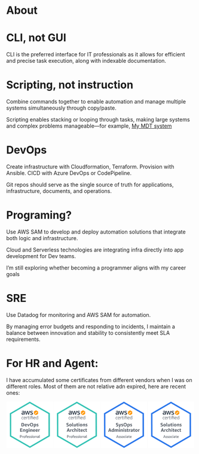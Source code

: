 # About


# CLI, not GUI

CLI is the preferred interface for IT professionals as it allows for efficient and precise task execution, along with indexable documentation.

# Scripting, not instruction

Combine commands together to enable automation and manage multiple systems simultaneously through copy/paste.

Scripting enables stacking or looping through tasks, making large systems and complex problems manageable—for example,  [My MDT system](https://github.com/decmaxn/MDTlab.git) 

# DevOps

Create infrastructure with Cloudformation, Terraform. Provision with Ansible. CICD with Azure DevOps or CodePipeline.

Git repos should serve as the single source of truth for applications, infrastructure, documents, and operations.

# Programing?

Use AWS SAM to develop and deploy automation solutions that integrate both logic and infrastructure.

Cloud and Serverless technologies are integrating infra directly into app development for Dev teams.

I’m still exploring whether becoming a programmer aligns with my career goals

# SRE

Use Datadog for monitoring and AWS SAM for automation.

By managing error budgets and responding to incidents, I maintain a balance between innovation and stability to consistently meet SLA requirements.

# For HR and Agent:

I have accumulated some certificates from different vendors when I was on different roles. Most of them are not relative adn expired, here are recent ones:

  <style>
    /* 设置图片容器样式 */
    .image-container {
      width: 100%; /* 宽度设置为100%，保证容器可以充满整个屏幕 */
      display: flex; /* 使用flex布局 */
      flex-wrap: wrap; /* 允许图片自动换行 */
    }
    
    /* 设置图片样式 */
    .image-container img {
      width: 25%; /* 宽度设置为25%，使得四幅图片平分一行 */
      height: auto; /* 高度自适应 */
      box-sizing: border-box; /* 盒模型设置为border-box，使得padding和border不会影响图片大小 */
      padding: 1px; /* 图片和图片之间留出一些空白 */
    }
    
    /* 设置响应式图片样式 */
    @media (max-width: 480px) { /* 在窗口宽度小于等于768px时生效 */
      .image-container img {
        width: 50%; /* 宽度设置为50%，使得两幅图片平分一行 */
      }
    }
    
    @media (max-width: 240px) { /* 在窗口宽度小于等于480px时生效 */
      .image-container img {
        width: 100%; /* 宽度设置为100%，使得一幅图片占据一行 */
      }
    }
  </style>

  <div class="image-container">
    <img src="/AWS Certified DevOps Engineer - Professional.png" alt="AWS Certified DevOps Engineer - Professional">
    <img src="/AWS Certified Solutions Architect - Professional.png" alt="AWS Certified Solutions Architect - Professional">
    <img src="/AWS Certified SysOps Administrator - Associate.png" alt="/AWS Certified SysOps Administrator - Associate">
    <img src="/AWS Certified Solutions Architect - Associate.png" alt="/AWS Certified Solutions Architect - Associate">
  </div>
